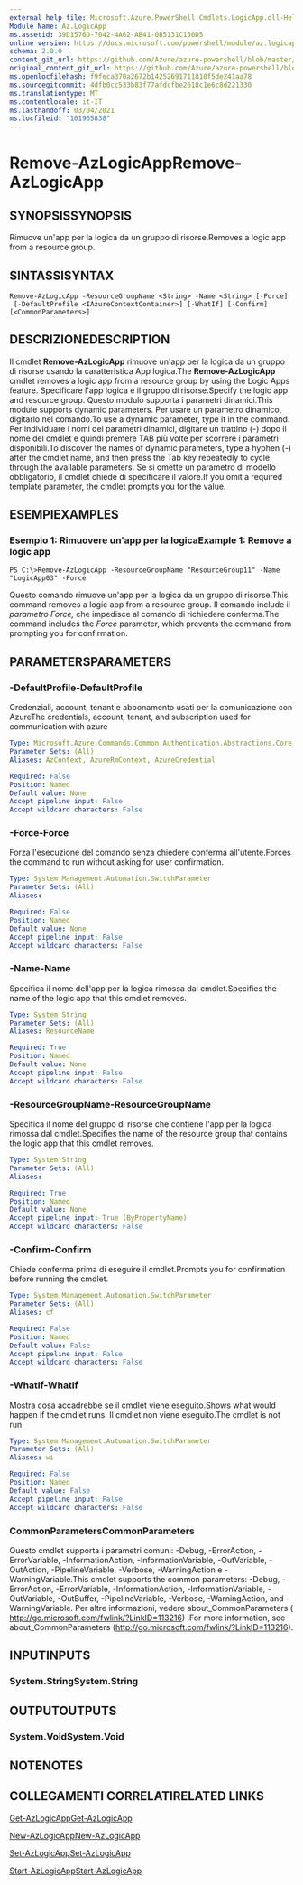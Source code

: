 ```yaml
---
external help file: Microsoft.Azure.PowerShell.Cmdlets.LogicApp.dll-Help.xml
Module Name: Az.LogicApp
ms.assetid: 39D1576D-7042-4A62-AB41-0B5131C150D5
online version: https://docs.microsoft.com/powershell/module/az.logicapp/remove-azlogicapp
schema: 2.0.0
content_git_url: https://github.com/Azure/azure-powershell/blob/master/src/LogicApp/LogicApp/help/Remove-AzLogicApp.md
original_content_git_url: https://github.com/Azure/azure-powershell/blob/master/src/LogicApp/LogicApp/help/Remove-AzLogicApp.md
ms.openlocfilehash: f9feca370a2672b14252691711810f5de241aa78
ms.sourcegitcommit: 4dfb0cc533b83f77afdcfbe2618c1e6c8d221330
ms.translationtype: MT
ms.contentlocale: it-IT
ms.lasthandoff: 03/04/2021
ms.locfileid: "101965838"
---
```

# <span data-ttu-id="9913f-101">Remove-AzLogicApp</span><span class="sxs-lookup"><span data-stu-id="9913f-101">Remove-AzLogicApp</span></span>

## <span data-ttu-id="9913f-102">SYNOPSIS</span><span class="sxs-lookup"><span data-stu-id="9913f-102">SYNOPSIS</span></span>
<span data-ttu-id="9913f-103">Rimuove un'app per la logica da un gruppo di risorse.</span><span class="sxs-lookup"><span data-stu-id="9913f-103">Removes a logic app from a resource group.</span></span>

## <span data-ttu-id="9913f-104">SINTASSI</span><span class="sxs-lookup"><span data-stu-id="9913f-104">SYNTAX</span></span>

```
Remove-AzLogicApp -ResourceGroupName <String> -Name <String> [-Force]
 [-DefaultProfile <IAzureContextContainer>] [-WhatIf] [-Confirm] [<CommonParameters>]
```

## <span data-ttu-id="9913f-105">DESCRIZIONE</span><span class="sxs-lookup"><span data-stu-id="9913f-105">DESCRIPTION</span></span>
<span data-ttu-id="9913f-106">Il cmdlet **Remove-AzLogicApp** rimuove un'app per la logica da un gruppo di risorse usando la caratteristica App logica.</span><span class="sxs-lookup"><span data-stu-id="9913f-106">The **Remove-AzLogicApp** cmdlet removes a logic app from a resource group by using the Logic Apps feature.</span></span>
<span data-ttu-id="9913f-107">Specificare l'app logica e il gruppo di risorse.</span><span class="sxs-lookup"><span data-stu-id="9913f-107">Specify the logic app and resource group.</span></span>
<span data-ttu-id="9913f-108">Questo modulo supporta i parametri dinamici.</span><span class="sxs-lookup"><span data-stu-id="9913f-108">This module supports dynamic parameters.</span></span>
<span data-ttu-id="9913f-109">Per usare un parametro dinamico, digitarlo nel comando.</span><span class="sxs-lookup"><span data-stu-id="9913f-109">To use a dynamic parameter, type it in the command.</span></span>
<span data-ttu-id="9913f-110">Per individuare i nomi dei parametri dinamici, digitare un trattino (-) dopo il nome del cmdlet e quindi premere TAB più volte per scorrere i parametri disponibili.</span><span class="sxs-lookup"><span data-stu-id="9913f-110">To discover the names of dynamic parameters, type a hyphen (-) after the cmdlet name, and then press the Tab key repeatedly to cycle through the available parameters.</span></span>
<span data-ttu-id="9913f-111">Se si omette un parametro di modello obbligatorio, il cmdlet chiede di specificare il valore.</span><span class="sxs-lookup"><span data-stu-id="9913f-111">If you omit a required template parameter, the cmdlet prompts you for the value.</span></span>

## <span data-ttu-id="9913f-112">ESEMPI</span><span class="sxs-lookup"><span data-stu-id="9913f-112">EXAMPLES</span></span>

### <span data-ttu-id="9913f-113">Esempio 1: Rimuovere un'app per la logica</span><span class="sxs-lookup"><span data-stu-id="9913f-113">Example 1: Remove a logic app</span></span>
```
PS C:\>Remove-AzLogicApp -ResourceGroupName "ResourceGroup11" -Name "LogicApp03" -Force
```

<span data-ttu-id="9913f-114">Questo comando rimuove un'app per la logica da un gruppo di risorse.</span><span class="sxs-lookup"><span data-stu-id="9913f-114">This command removes a logic app from a resource group.</span></span>
<span data-ttu-id="9913f-115">Il comando include il *parametro Force,* che impedisce al comando di richiedere conferma.</span><span class="sxs-lookup"><span data-stu-id="9913f-115">The command includes the *Force* parameter, which prevents the command from prompting you for confirmation.</span></span>

## <span data-ttu-id="9913f-116">PARAMETERS</span><span class="sxs-lookup"><span data-stu-id="9913f-116">PARAMETERS</span></span>

### <span data-ttu-id="9913f-117">-DefaultProfile</span><span class="sxs-lookup"><span data-stu-id="9913f-117">-DefaultProfile</span></span>
<span data-ttu-id="9913f-118">Credenziali, account, tenant e abbonamento usati per la comunicazione con Azure</span><span class="sxs-lookup"><span data-stu-id="9913f-118">The credentials, account, tenant, and subscription used for communication with azure</span></span>

```yaml
Type: Microsoft.Azure.Commands.Common.Authentication.Abstractions.Core.IAzureContextContainer
Parameter Sets: (All)
Aliases: AzContext, AzureRmContext, AzureCredential

Required: False
Position: Named
Default value: None
Accept pipeline input: False
Accept wildcard characters: False
```

### <span data-ttu-id="9913f-119">-Force</span><span class="sxs-lookup"><span data-stu-id="9913f-119">-Force</span></span>
<span data-ttu-id="9913f-120">Forza l'esecuzione del comando senza chiedere conferma all'utente.</span><span class="sxs-lookup"><span data-stu-id="9913f-120">Forces the command to run without asking for user confirmation.</span></span>

```yaml
Type: System.Management.Automation.SwitchParameter
Parameter Sets: (All)
Aliases:

Required: False
Position: Named
Default value: None
Accept pipeline input: False
Accept wildcard characters: False
```

### <span data-ttu-id="9913f-121">-Name</span><span class="sxs-lookup"><span data-stu-id="9913f-121">-Name</span></span>
<span data-ttu-id="9913f-122">Specifica il nome dell'app per la logica rimossa dal cmdlet.</span><span class="sxs-lookup"><span data-stu-id="9913f-122">Specifies the name of the logic app that this cmdlet removes.</span></span>

```yaml
Type: System.String
Parameter Sets: (All)
Aliases: ResourceName

Required: True
Position: Named
Default value: None
Accept pipeline input: False
Accept wildcard characters: False
```

### <span data-ttu-id="9913f-123">-ResourceGroupName</span><span class="sxs-lookup"><span data-stu-id="9913f-123">-ResourceGroupName</span></span>
<span data-ttu-id="9913f-124">Specifica il nome del gruppo di risorse che contiene l'app per la logica rimossa dal cmdlet.</span><span class="sxs-lookup"><span data-stu-id="9913f-124">Specifies the name of the resource group that contains the logic app that this cmdlet removes.</span></span>

```yaml
Type: System.String
Parameter Sets: (All)
Aliases:

Required: True
Position: Named
Default value: None
Accept pipeline input: True (ByPropertyName)
Accept wildcard characters: False
```

### <span data-ttu-id="9913f-125">-Confirm</span><span class="sxs-lookup"><span data-stu-id="9913f-125">-Confirm</span></span>
<span data-ttu-id="9913f-126">Chiede conferma prima di eseguire il cmdlet.</span><span class="sxs-lookup"><span data-stu-id="9913f-126">Prompts you for confirmation before running the cmdlet.</span></span>

```yaml
Type: System.Management.Automation.SwitchParameter
Parameter Sets: (All)
Aliases: cf

Required: False
Position: Named
Default value: False
Accept pipeline input: False
Accept wildcard characters: False
```

### <span data-ttu-id="9913f-127">-WhatIf</span><span class="sxs-lookup"><span data-stu-id="9913f-127">-WhatIf</span></span>
<span data-ttu-id="9913f-128">Mostra cosa accadrebbe se il cmdlet viene eseguito.</span><span class="sxs-lookup"><span data-stu-id="9913f-128">Shows what would happen if the cmdlet runs.</span></span>
<span data-ttu-id="9913f-129">Il cmdlet non viene eseguito.</span><span class="sxs-lookup"><span data-stu-id="9913f-129">The cmdlet is not run.</span></span>

```yaml
Type: System.Management.Automation.SwitchParameter
Parameter Sets: (All)
Aliases: wi

Required: False
Position: Named
Default value: False
Accept pipeline input: False
Accept wildcard characters: False
```

### <span data-ttu-id="9913f-130">CommonParameters</span><span class="sxs-lookup"><span data-stu-id="9913f-130">CommonParameters</span></span>
<span data-ttu-id="9913f-131">Questo cmdlet supporta i parametri comuni: -Debug, -ErrorAction, -ErrorVariable, -InformationAction, -InformationVariable, -OutVariable, -OutAction, -PipelineVariable, -Verbose, -WarningAction e -WarningVariable.</span><span class="sxs-lookup"><span data-stu-id="9913f-131">This cmdlet supports the common parameters: -Debug, -ErrorAction, -ErrorVariable, -InformationAction, -InformationVariable, -OutVariable, -OutBuffer, -PipelineVariable, -Verbose, -WarningAction, and -WarningVariable.</span></span> <span data-ttu-id="9913f-132">Per altre informazioni, vedere about_CommonParameters ( http://go.microsoft.com/fwlink/?LinkID=113216) .</span><span class="sxs-lookup"><span data-stu-id="9913f-132">For more information, see about_CommonParameters (http://go.microsoft.com/fwlink/?LinkID=113216).</span></span>

## <span data-ttu-id="9913f-133">INPUT</span><span class="sxs-lookup"><span data-stu-id="9913f-133">INPUTS</span></span>

### <span data-ttu-id="9913f-134">System.String</span><span class="sxs-lookup"><span data-stu-id="9913f-134">System.String</span></span>

## <span data-ttu-id="9913f-135">OUTPUT</span><span class="sxs-lookup"><span data-stu-id="9913f-135">OUTPUTS</span></span>

### <span data-ttu-id="9913f-136">System.Void</span><span class="sxs-lookup"><span data-stu-id="9913f-136">System.Void</span></span>

## <span data-ttu-id="9913f-137">NOTE</span><span class="sxs-lookup"><span data-stu-id="9913f-137">NOTES</span></span>

## <span data-ttu-id="9913f-138">COLLEGAMENTI CORRELATI</span><span class="sxs-lookup"><span data-stu-id="9913f-138">RELATED LINKS</span></span>

[<span data-ttu-id="9913f-139">Get-AzLogicApp</span><span class="sxs-lookup"><span data-stu-id="9913f-139">Get-AzLogicApp</span></span>](./Get-AzLogicApp.md)

[<span data-ttu-id="9913f-140">New-AzLogicApp</span><span class="sxs-lookup"><span data-stu-id="9913f-140">New-AzLogicApp</span></span>](./New-AzLogicApp.md)

[<span data-ttu-id="9913f-141">Set-AzLogicApp</span><span class="sxs-lookup"><span data-stu-id="9913f-141">Set-AzLogicApp</span></span>](./Set-AzLogicApp.md)

[<span data-ttu-id="9913f-142">Start-AzLogicApp</span><span class="sxs-lookup"><span data-stu-id="9913f-142">Start-AzLogicApp</span></span>](./Start-AzLogicApp.md)


